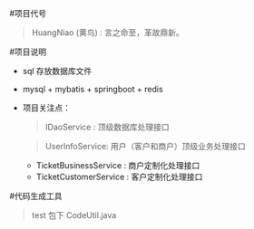 
#项目代号

  > HuangNiao  (黄鸟) : 言之命至，革故鼎新。


#项目说明

* sql  存放数据库文件


* mysql +  mybatis + springboot + redis


* 项目关注点：
  > IDaoService : 顶级数据库处理接口
  
  > UserInfoService: 用户（客户和商户）顶级业务处理接口
  
     * TicketBusinessService : 商户定制化处理接口
     * TicketCustomerService : 客户定制化处理接口
     
     
     
#代码生成工具

  > test 包下  CodeUtil.java

  
